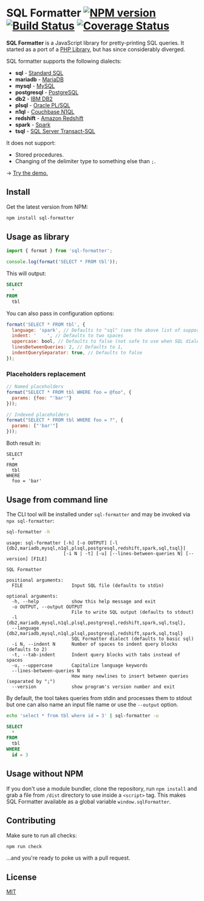 # SQL Formatter [![NPM version](https://img.shields.io/npm/v/sql-formatter.svg)](https://npmjs.com/package/sql-formatter) [![Build Status](https://travis-ci.org/zeroturnaround/sql-formatter.svg?branch=master)](https://travis-ci.org/zeroturnaround/sql-formatter) [![Coverage Status](https://coveralls.io/repos/github/zeroturnaround/sql-formatter/badge.svg?branch=master)](https://coveralls.io/github/zeroturnaround/sql-formatter?branch=master)

**SQL Formatter** is a JavaScript library for pretty-printing SQL queries.
It started as a port of a [PHP Library][], but has since considerably diverged.

SQL formatter supports the following dialects:

- **sql** - [Standard SQL][]
- **mariadb** - [MariaDB][]
- **mysql** - [MySQL][]
- **postgresql** - [PostgreSQL][]
- **db2** - [IBM DB2][]
- **plsql** - [Oracle PL/SQL][]
- **n1ql** - [Couchbase N1QL][]
- **redshift** - [Amazon Redshift][]
- **spark** - [Spark][]
- **tsql** - [SQL Server Transact-SQL][tsql]

It does not support:

- Stored procedures.
- Changing of the delimiter type to something else than `;`.

&rarr; [Try the demo.](https://zeroturnaround.github.io/sql-formatter/)

## Install

Get the latest version from NPM:

```sh
npm install sql-formatter
```

## Usage as library

```js
import { format } from 'sql-formatter';

console.log(format('SELECT * FROM tbl'));
```

This will output:

```sql
SELECT
  *
FROM
  tbl
```

You can also pass in configuration options:

```js
format('SELECT * FROM tbl', {
  language: 'spark', // Defaults to "sql" (see the above list of supported dialects)
  indent: '    ', // Defaults to two spaces
  uppercase: bool, // Defaults to false (not safe to use when SQL dialect has case-sensitive identifiers)
  linesBetweenQueries: 2, // Defaults to 1,
  indentQuerySeparator: true, // Defaults to false
});
```

### Placeholders replacement

```js
// Named placeholders
format("SELECT * FROM tbl WHERE foo = @foo", {
  params: {foo: "'bar'"}
}));

// Indexed placeholders
format("SELECT * FROM tbl WHERE foo = ?", {
  params: ["'bar'"]
}));
```

Both result in:

```
SELECT
  *
FROM
  tbl
WHERE
  foo = 'bar'
```

## Usage from command line

The CLI tool will be installed under `sql-formatter`
and may be invoked via `npx sql-formatter`:

```sh
sql-formatter -h
```

```
usage: sql-formatter [-h] [-o OUTPUT] [-l {db2,mariadb,mysql,n1ql,plsql,postgresql,redshift,spark,sql,tsql}]
                     [-i N | -t] [-u] [--lines-between-queries N] [--version] [FILE]

SQL Formatter

positional arguments:
  FILE                  Input SQL file (defaults to stdin)

optional arguments:
  -h, --help            show this help message and exit
  -o OUTPUT, --output OUTPUT
                        File to write SQL output (defaults to stdout)
  -l {db2,mariadb,mysql,n1ql,plsql,postgresql,redshift,spark,sql,tsql},
  --language {db2,mariadb,mysql,n1ql,plsql,postgresql,redshift,spark,sql,tsql}
                        SQL Formatter dialect (defaults to basic sql)
  -i N, --indent N      Number of spaces to indent query blocks (defaults to 2)
  -t, --tab-indent      Indent query blocks with tabs instead of spaces
  -u, --uppercase       Capitalize language keywords
  --lines-between-queries N
                        How many newlines to insert between queries (separated by ";")
  --version             show program's version number and exit
```

By default, the tool takes queries from stdin and processes them to stdout but
one can also name an input file name or use the `--output` option.

```sh
echo 'select * from tbl where id = 3' | sql-formatter -u
```

```sql
SELECT
  *
FROM
  tbl
WHERE
  id = 3
```

## Usage without NPM

If you don't use a module bundler, clone the repository, run `npm install` and grab a file from `/dist` directory to use inside a `<script>` tag.
This makes SQL Formatter available as a global variable `window.sqlFormatter`.

## Contributing

Make sure to run all checks:

```sh
npm run check
```

...and you're ready to poke us with a pull request.

## License

[MIT](https://github.com/zeroturnaround/sql-formatter/blob/master/LICENSE)

[php library]: https://github.com/jdorn/sql-formatter
[standard sql]: https://en.wikipedia.org/wiki/SQL:2011
[couchbase n1ql]: http://www.couchbase.com/n1ql
[ibm db2]: https://www.ibm.com/analytics/us/en/technology/db2/
[oracle pl/sql]: http://www.oracle.com/technetwork/database/features/plsql/index.html
[amazon redshift]: https://docs.aws.amazon.com/redshift/latest/dg/cm_chap_SQLCommandRef.html
[spark]: https://spark.apache.org/docs/latest/api/sql/index.html
[postgresql]: https://www.postgresql.org/
[mariadb]: https://mariadb.com/
[mysql]: https://www.mysql.com/
[tsql]: https://docs.microsoft.com/en-us/sql/sql-server/
